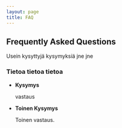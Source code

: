 ```yaml
---
layout: page
title: FAQ
---
```


## Frequently Asked Questions

Usein kysyttyjä kysymyksiä jne jne

### Tietoa tietoa tietoa
  
* **Kysymys**

  vastaus

* **Toinen Kysymys**

  Toinen vastaus.
